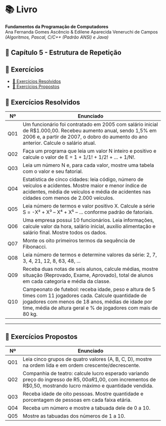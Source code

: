 # 📚 Livro
**Fundamentos da Programação de Computadores**  
Ana Fernanda Gomes Ascêncio & Edilene Aparecida Veneruchi de Campos  
*(Algoritmos, Pascal, C/C++ (Padrão ANSI) e Java)*

## 📘 Capítulo 5 - Estrutura de Repetição

## 📌 Exercícios

- [📘 Exercícios Resolvidos](#exercícios-resolvidos)
- [📗 Exercícios Propostos](#exercícios-propostos)

## 📌 Exercícios Resolvidos

| Nº   | Enunciado                                                                                     |
|------|-----------------------------------------------------------------------------------------------|
| Q01  | Um funcionário foi contratado em 2005 com salário inicial de R$1.000,00. Recebeu aumento anual, sendo 1,5% em 2006 e, a partir de 2007, o dobro do aumento do ano anterior. Calcule o salário atual. |
| Q02  | Faça um programa que leia um valor N inteiro e positivo e calcule o valor de E = 1 + 1/1! + 1/2! + ... + 1/N!. |
| Q03  | Leia um número N e, para cada valor, mostre uma tabela com o valor e seu fatorial. |
| Q04  | Estatística de cinco cidades: leia código, número de veículos e acidentes. Mostre maior e menor índice de acidentes, média de veículos e média de acidentes nas cidades com menos de 2.000 veículos. |
| Q05  | Leia número de termos e valor positivo X. Calcule a série S = -X² + X³ – X⁴ + X⁵ – ... conforme padrão de fatoriais. |
| Q06  | Uma empresa possui 10 funcionários. Leia informações, calcule valor da hora, salário inicial, auxílio alimentação e salário final. Mostre todos os dados. |
| Q07  | Monte os oito primeiros termos da sequência de Fibonacci. |
| Q08  | Leia número de termos e determine valores da série: 2, 7, 3, 4, 21, 12, 8, 63, 48, ... |
| Q09  | Receba duas notas de seis alunos, calcule médias, mostre situação (Reprovado, Exame, Aprovado), total de alunos em cada categoria e média da classe. |
| Q10  | Campeonato de futebol: receba idade, peso e altura de 5 times com 11 jogadores cada. Calcule quantidade de jogadores com menos de 18 anos, médias de idade por time, média de altura geral e % de jogadores com mais de 80 kg. |

---

## 📌 Exercícios Propostos

| Nº   | Enunciado                                                                                     |
|------|-----------------------------------------------------------------------------------------------|
| Q01  | Leia cinco grupos de quatro valores (A, B, C, D), mostre na ordem lida e em ordem crescente/decrescente. |
| Q02  | Companhia de teatro: calcule lucro esperado variando preço do ingresso de R$5,00 a R$1,00, com incrementos de R$0,50, mostrando lucro máximo e quantidade vendida. |
| Q03  | Receba idade de oito pessoas. Mostre quantidade e porcentagem de pessoas em cada faixa etária. |
| Q04  | Receba um número e mostre a tabuada dele de 0 a 10. |
| Q05  | Mostre as tabuadas dos números de 1 a 10. |
